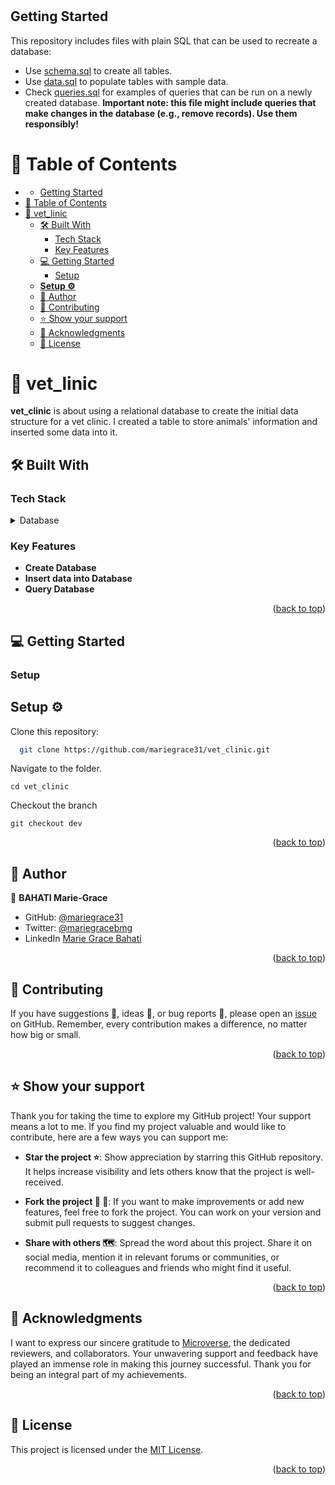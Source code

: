 # 
## Getting Started

This repository includes files with plain SQL that can be used to recreate a database:

- Use [schema.sql](./schema.sql) to create all tables.
- Use [data.sql](./data.sql) to populate tables with sample data.
- Check [queries.sql](./queries.sql) for examples of queries that can be run on a newly created database. **Important note: this file might include queries that make changes in the database (e.g., remove records). Use them responsibly!**

<a name="readme-top"></a>

<!-- TABLE OF CONTENTS --> 

# 📗 Table of Contents

- [](#)
  - [Getting Started](#getting-started)
- [📗 Table of Contents](#-table-of-contents)
- [📖 vet\_linic ](#-vet_linic-)
  - [🛠 Built With ](#-built-with-)
    - [Tech Stack ](#tech-stack-)
    - [Key Features ](#key-features-)
  - [💻 Getting Started ](#-getting-started-)
    - [Setup](#setup)
  - [**Setup ⚙️**](#setup-️)
  - [👤 Author ](#-author-)
  - [🤝 Contributing ](#-contributing-)
  - [⭐️ Show your support ](#️-show-your-support-)
  - [🙏 Acknowledgments ](#-acknowledgments-)
  - [📝 License ](#-license-)

<!-- PROJECT DESCRIPTION -->

# 📖 vet_linic <a name="about-project"></a>


**vet_clinic** is about using a relational database to create the initial data structure for a vet clinic. I created a table to store animals' information and inserted some data into it.

## 🛠 Built With <a name="built-with"></a>

### Tech Stack <a name="tech-stack"></a>

<details>
<summary>Database</summary>
  <ul>
    <li><a href="https://www.postgresql.org/">PostgreSQL</a></li>
  </ul>
</details>

<!-- Features -->

### Key Features <a name="key-features"></a>

- **Create Database**
- **Insert data into Database**
- **Query Database**

<p align="right">(<a href="#readme-top">back to top</a>)</p>

<!-- GETTING STARTED -->

## 💻 Getting Started <a name="getting-started"></a>

### Setup

<!-- SETUP -->
## **Setup ⚙️**<a name="setup"></a>

Clone this repository:<br>
```sh
  git clone https://github.com/mariegrace31/vet_clinic.git

```
Navigate to the folder.
```
cd vet_clinic
```
Checkout the branch
```
git checkout dev
```

<p align="right">(<a href="#readme-top">back to top</a>)</p>

<!-- AUTHORS -->

## 👤 Author <a name="author"></a>

👤 **BAHATI Marie-Grace**

- GitHub: [@mariegrace31](https://github.com/mariegrace31)
- Twitter: [@mariegracebmg](https://twitter.com/mariegracebmg)
- LinkedIn [Marie Grace Bahati](https://linkedin.com/in/marie-gr%C3%A2ce-bahati-546765224)


<p align="right">(<a href="#readme-top">back to top</a>)</p>

<!-- CONTRIBUTING -->

## 🤝 Contributing <a name="contributing"></a>

If you have suggestions 📝, ideas 🤔, or bug reports 🐛, please open an [issue](https://github.com/mariegrace31/vet_clinic/issues) on GitHub.
Remember, every contribution makes a difference, no matter how big or small.

<p align="right">(<a href="#readme-top">back to top</a>)</p>

<!-- SUPPORT -->

## ⭐️ Show your support <a name="support"></a>

Thank you for taking the time to explore my GitHub project! Your support means a lot to me. If you find my project valuable and would like to contribute, here are a few ways you can support me:

 - **Star the project ⭐️**: Show appreciation by starring this GitHub repository. It helps increase visibility and lets others know that the project is well-received.

 - **Fork the project 🍴 🎣**: If you want to make improvements or add new features, feel free to fork the project. You can work on your version and submit pull requests to suggest changes.

 - **Share with others 🗺️**: Spread the word about this project. Share it on social media, mention it in relevant forums or communities, or recommend it to colleagues and friends who might find it useful.

<p align="right">(<a href="#readme-top">back to top</a>)</p>

<!-- ACKNOWLEDGEMENTS -->

## 🙏 Acknowledgments <a name="acknowledgements"></a>

I want to express our sincere gratitude to [Microverse](https://github.com/microverseinc), the dedicated reviewers, and collaborators. Your unwavering support and feedback have played an immense role in making this journey successful. Thank you for being an integral part of my achievements.

<p align="right">(<a href="#readme-top">back to top</a>)</p>

<!-- LICENSE -->

## 📝 License <a name="license"></a>

This project is licensed under the [MIT License](./LICENSE).

<p align="right">(<a href="#readme-top">back to top</a>)</p>
